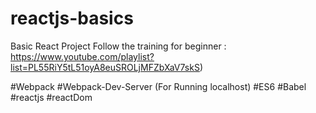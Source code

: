 # reactjs-basics
Basic React Project Follow the training for beginner : https://www.youtube.com/playlist?list=PL55RiY5tL51oyA8euSROLjMFZbXaV7skS)


#Webpack
#Webpack-Dev-Server (For Running localhost)
#ES6
#Babel
#reactjs
#reactDom

